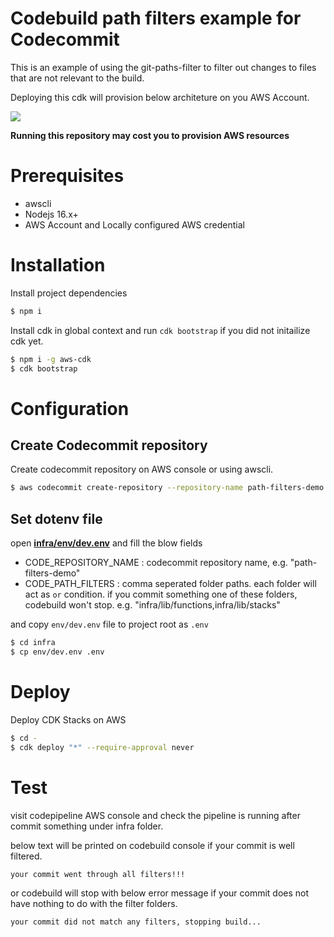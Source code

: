 # Codebuild path filters example for Codecommit

This is an example of using the git-paths-filter to filter out changes to files that are not relevant to the build.

Deploying this cdk will provision below architeture on you AWS Account.

![](/imgs/architecture.png)

**Running this repository may cost you to provision AWS resources**

# Prerequisites

- awscli
- Nodejs 16.x+
- AWS Account and Locally configured AWS credential

# Installation

Install project dependencies

```bash
$ npm i
```

Install cdk in global context and run `cdk bootstrap` if you did not initailize cdk yet.

```bash
$ npm i -g aws-cdk
$ cdk bootstrap
```

# Configuration

## Create Codecommit repository

Create codecommit repository on AWS console or using awscli.

```bash
$ aws codecommit create-repository --repository-name path-filters-demo
```

## Set dotenv file

open [**infra/env/dev.env**](/infra/env/dev.env) and fill the blow fields

- CODE_REPOSITORY_NAME : codecommit repository name, e.g. "path-filters-demo"
- CODE_PATH_FILTERS : comma seperated folder paths. each folder will act as `or` condition. if you commit something one of these folders, codebuild won't stop. e.g. "infra/lib/functions,infra/lib/stacks"

and copy `env/dev.env` file to project root as `.env`

```bash
$ cd infra
$ cp env/dev.env .env
```

# Deploy

Deploy CDK Stacks on AWS

```bash
$ cd -
$ cdk deploy "*" --require-approval never
```

# Test

visit codepipeline AWS console and check the pipeline is running after commit something under infra folder.

below text will be printed on codebuild console if your commit is well filtered.

```bash
your commit went through all filters!!!
```

or codebuild will stop with below error message if your commit does not have nothing to do with the filter folders.

```bash
your commit did not match any filters, stopping build...
```
